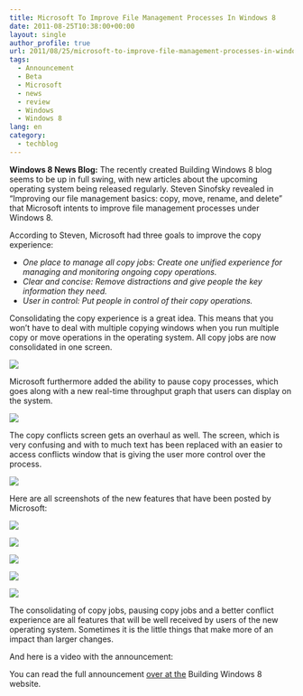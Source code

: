 ```yaml
---
title: Microsoft To Improve File Management Processes In Windows 8
date: 2011-08-25T10:38:00+00:00
layout: single
author_profile: true
url: 2011/08/25/microsoft-to-improve-file-management-processes-in-windows-8/
tags:
  - Announcement
  - Beta
  - Microsoft
  - news
  - review
  - Windows
  - Windows 8
lang: en
category: 
  - techblog
---
```

**Windows 8 News Blog:** The recently created Building Windows 8 blog seems to be up in full swing, with new articles about the upcoming operating system being released regularly. Steven Sinofsky revealed in “Improving our file management basics: copy, move, rename, and delete” that Microsoft intents to improve file management processes under Windows 8.

According to Steven, Microsoft had three goals to improve the copy experience:

* _One place to manage all copy jobs: Create one unified experience for managing and monitoring ongoing copy operations._
* _Clear and concise: Remove distractions and give people the key information they need._
* _User in control: Put people in control of their copy operations._

Consolidating the copy experience is a great idea. This means that you won’t have to deal with multiple copying windows when you run multiple copy or move operations in the operating system. All copy jobs are now consolidated in one screen.

[![](http://3.bp.blogspot.com/-GyW9Zn4rJTQ/TlYdO5-eUAI/AAAAAAAAD-0/Gs0ZPSoz8Nk/s320/windows-8-copy.png)](http://3.bp.blogspot.com/-GyW9Zn4rJTQ/TlYdO5-eUAI/AAAAAAAAD-0/Gs0ZPSoz8Nk/s1600/windows-8-copy.png)

Microsoft furthermore added the ability to pause copy processes, which goes along with a new real-time throughput graph that users can display on the system.

[![](http://4.bp.blogspot.com/-KjT64vM2w70/TlYdgSH74_I/AAAAAAAAD-4/W9EdxkcZVq0/s320/windows-8-realtime.png)](http://4.bp.blogspot.com/-KjT64vM2w70/TlYdgSH74_I/AAAAAAAAD-4/W9EdxkcZVq0/s1600/windows-8-realtime.png)

The copy conflicts screen gets an overhaul as well. The screen, which is very confusing and with to much text has been replaced with an easier to access conflicts window that is giving the user more control over the process.

[![](http://3.bp.blogspot.com/-oa1yJj_WM2Q/TlYd-ZVIpxI/AAAAAAAAD-8/GOqRpyOPakQ/s320/windows-8-conflict-resolution.png)](http://3.bp.blogspot.com/-oa1yJj_WM2Q/TlYd-ZVIpxI/AAAAAAAAD-8/GOqRpyOPakQ/s1600/windows-8-conflict-resolution.png)

Here are all screenshots of the new features that have been posted by Microsoft:

[![](http://4.bp.blogspot.com/-5PmebO3tanU/TlYeN4HQS0I/AAAAAAAAD_A/vAAJtuingPI/s320/8156.Figure-4-Pause-more-details-view_thumb_5DB6E11C.png)](http://4.bp.blogspot.com/-5PmebO3tanU/TlYeN4HQS0I/AAAAAAAAD_A/vAAJtuingPI/s1600/8156.Figure-4-Pause-more-details-view_thumb_5DB6E11C.png)

[![](http://3.bp.blogspot.com/-ertuiz5mGFI/TlYeRHbDTSI/AAAAAAAAD_E/x2Cx9bdGvQk/s320/windows-8-copy-pause.png)](http://3.bp.blogspot.com/-ertuiz5mGFI/TlYeRHbDTSI/AAAAAAAAD_E/x2Cx9bdGvQk/s1600/windows-8-copy-pause.png)

[![](http://3.bp.blogspot.com/-GyW9Zn4rJTQ/TlYdO5-eUAI/AAAAAAAAD-0/Gs0ZPSoz8Nk/s320/windows-8-copy.png)](http://3.bp.blogspot.com/-GyW9Zn4rJTQ/TlYdO5-eUAI/AAAAAAAAD-0/Gs0ZPSoz8Nk/s1600/windows-8-copy.png)

[![](http://4.bp.blogspot.com/-KjT64vM2w70/TlYdgSH74_I/AAAAAAAAD-4/W9EdxkcZVq0/s320/windows-8-realtime.png)](http://4.bp.blogspot.com/-KjT64vM2w70/TlYdgSH74_I/AAAAAAAAD-4/W9EdxkcZVq0/s1600/windows-8-realtime.png)

[![](http://3.bp.blogspot.com/-oa1yJj_WM2Q/TlYd-ZVIpxI/AAAAAAAAD-8/GOqRpyOPakQ/s320/windows-8-conflict-resolution.png)](http://3.bp.blogspot.com/-oa1yJj_WM2Q/TlYd-ZVIpxI/AAAAAAAAD-8/GOqRpyOPakQ/s1600/windows-8-conflict-resolution.png)

The consolidating of copy jobs, pausing copy jobs and a better conflict experience are all features that will be well received by users of the new operating system. Sometimes it is the little things that make more of an impact than larger changes.

And here is a video with the announcement:

You can read the full announcement [over at the](http://blogs.msdn.com/b/b8/archive/2011/08/23/improving-our-file-management-basics-copy-move-rename-and-delete.aspx) Building Windows 8 website.